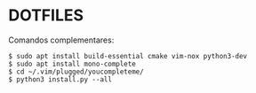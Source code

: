 # DOTFILES 

Comandos complementares:

```shell
$ sudo apt install build-essential cmake vim-nox python3-dev
$ sudo apt install mono-complete
$ cd ~/.vim/plugged/youcompleteme/
$ python3 install.py --all
```

